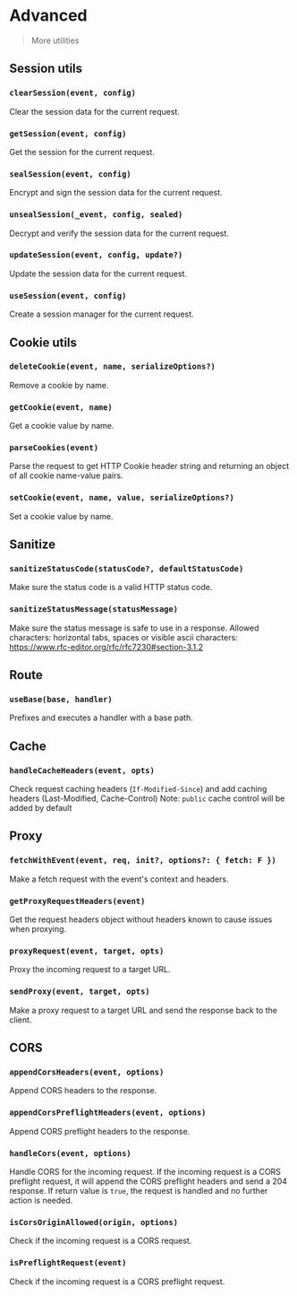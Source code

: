 # Advanced

> More utilities

## Session utils

<!-- automd:jsdocs src="../../src/utils/session.ts" -->

### `clearSession(event, config)`

Clear the session data for the current request.

### `getSession(event, config)`

Get the session for the current request.

### `sealSession(event, config)`

Encrypt and sign the session data for the current request.

### `unsealSession(_event, config, sealed)`

Decrypt and verify the session data for the current request.

### `updateSession(event, config, update?)`

Update the session data for the current request.

### `useSession(event, config)`

Create a session manager for the current request.

<!-- /automd -->

## Cookie utils

<!-- automd:jsdocs src="../../src/utils/cookie.ts" -->

### `deleteCookie(event, name, serializeOptions?)`

Remove a cookie by name.

### `getCookie(event, name)`

Get a cookie value by name.

### `parseCookies(event)`

Parse the request to get HTTP Cookie header string and returning an object of all cookie name-value pairs.

### `setCookie(event, name, value, serializeOptions?)`

Set a cookie value by name.

<!-- /automd -->

## Sanitize

<!-- automd:jsdocs src="../../src/utils/sanitize.ts" -->

### `sanitizeStatusCode(statusCode?, defaultStatusCode)`

Make sure the status code is a valid HTTP status code.

### `sanitizeStatusMessage(statusMessage)`

Make sure the status message is safe to use in a response.
Allowed characters: horizontal tabs, spaces or visible ascii characters: https://www.rfc-editor.org/rfc/rfc7230#section-3.1.2

<!-- /automd -->

## Route

<!-- automd:jsdocs src="../../src/utils/route.ts" -->

### `useBase(base, handler)`

Prefixes and executes a handler with a base path.

<!-- /automd -->

## Cache

<!-- automd:jsdocs src="../../src/utils/cache.ts" -->

### `handleCacheHeaders(event, opts)`

Check request caching headers (`If-Modified-Since`) and add caching headers (Last-Modified, Cache-Control) Note: `public` cache control will be added by default

<!-- /automd -->

## Proxy

<!-- automd:jsdocs src="../../src/utils/proxy.ts" -->

### `fetchWithEvent(event, req, init?, options?: { fetch: F })`

Make a fetch request with the event's context and headers.

### `getProxyRequestHeaders(event)`

Get the request headers object without headers known to cause issues when proxying.

### `proxyRequest(event, target, opts)`

Proxy the incoming request to a target URL.

### `sendProxy(event, target, opts)`

Make a proxy request to a target URL and send the response back to the client.

<!-- /automd -->

## CORS

<!-- automd:jsdocs src="../../src/utils/cors/index.ts" -->

### `appendCorsHeaders(event, options)`

Append CORS headers to the response.

### `appendCorsPreflightHeaders(event, options)`

Append CORS preflight headers to the response.

### `handleCors(event, options)`

Handle CORS for the incoming request.
If the incoming request is a CORS preflight request, it will append the CORS preflight headers and send a 204 response.
If return value is `true`, the request is handled and no further action is needed.

### `isCorsOriginAllowed(origin, options)`

Check if the incoming request is a CORS request.

### `isPreflightRequest(event)`

Check if the incoming request is a CORS preflight request.

<!-- /automd -->
